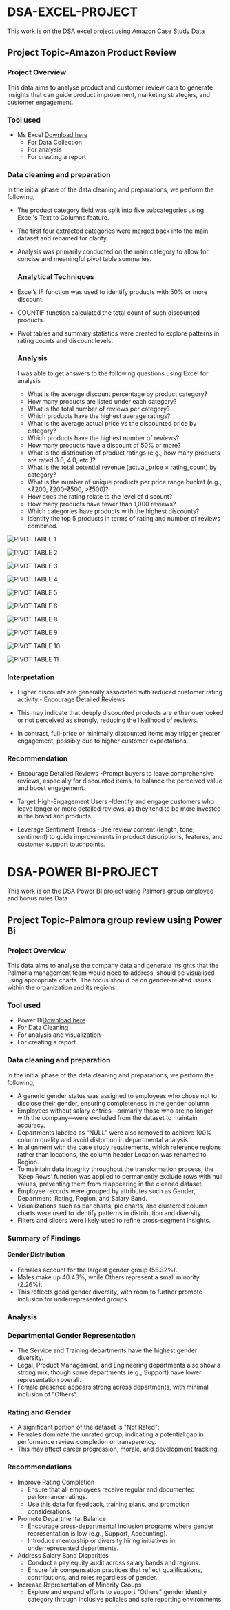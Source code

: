 # DSA-EXCEL-PROJECT

This work is on the DSA excel project using Amazon Case Study Data

## Project Topic-Amazon Product Review 

### Project Overview

This data aims to analyse product and customer review data to generate insights that can
guide product improvement, marketing strategies, and customer engagement.

### Tool used
- Ms Excel [Download here](www.microsoft.com)
  - For Data Collection
  - For analysis
  - For creating a report
 
### Data cleaning and preparation

In the initial phase of the data cleaning and preparations, we perform the following;
  
- The product category field was split into five subcategories using Excel's Text to Columns feature.
- The first four extracted categories were merged back into the main dataset and renamed for clarity.
- Analysis was primarily conducted on the main category to allow for concise and meaningful pivot table summaries.

  ### Analytical Techniques
- Excel’s IF function was used to identify products with 50% or more discount.
- COUNTIF function calculated the total count of such discounted products.
- Pivot tables and summary statistics were created to explore patterns in rating counts and discount levels.

  ### Analysis

  I was able to get answers to the following questions using Excel for analysis
  
  - What is the average discount percentage by product category?
  - How many products are listed under each category?
  - What is the total number of reviews per category?
  - Which products have the highest average ratings?
  - What is the average actual price vs the discounted price by category?
  - Which products have the highest number of reviews?
  - How many products have a discount of 50% or more?
  - What is the distribution of product ratings (e.g., how many products are rated 3.0,
    4.0, etc.)?
  - What is the total potential revenue (actual_price × rating_count) by category?
  - What is the number of unique products per price range bucket (e.g., <₹200,
   ₹200–₹500, >₹500)?
  - How does the rating relate to the level of discount?
  - How many products have fewer than 1,000 reviews?
  - Which categories have products with the highest discounts?
  - Identify the top 5 products in terms of rating and number of reviews combined.
 

![PIVOT TABLE 1](https://github.com/user-attachments/assets/3f26f2f8-81f1-4650-a032-460791226641)

![PIVOT TABLE 2](https://github.com/user-attachments/assets/95611df5-1efe-4bde-97aa-006556da1eaa)

![PIVOT TABLE 3](https://github.com/user-attachments/assets/42d469aa-acea-4992-b7da-2f2ddf69d65d)

![PIVOT TABLE 4](https://github.com/user-attachments/assets/2b485f41-b749-454d-9000-e57f724ccae0)

![PIVOT TABLE 5](https://github.com/user-attachments/assets/a8d5443e-741f-4547-91ae-e1964d86dc4f)

![PIVOT TABLE 6](https://github.com/user-attachments/assets/dee50efd-3b36-4f21-bf2b-19f1d74f4d7f)

![PIVOT TABLE 8](https://github.com/user-attachments/assets/25624ea4-73d8-4aa9-a2cd-02fe1fbe83d7)

![PIVOT TABLE 9](https://github.com/user-attachments/assets/9506d94a-217f-40b3-bcb9-1d6a4ac55e08)

![PIVOT TABLE 10](https://github.com/user-attachments/assets/190295bc-787c-467c-a27b-251536b74521)

![PIVOT TABLE 11](https://github.com/user-attachments/assets/8bdf6d7b-4c45-483a-8e5e-2deab4bb5789)


### Interpretation

- Higher discounts are generally associated with reduced customer rating activity.- Encourage Detailed Reviews

- This may indicate that deeply discounted products are either overlooked or not perceived as strongly, reducing the likelihood of reviews.

- In contrast, full-price or minimally discounted items may trigger greater engagement, possibly due to higher customer expectations.

### Recommendation

 - Encourage Detailed Reviews
  -Prompt buyers to leave comprehensive reviews, especially for discounted items, to balance the perceived value and boost engagement.

- Target High-Engagement Users
 -Identify and engage customers who leave longer or more detailed reviews, as they tend to be more invested in the brand and products.

- Leverage Sentiment Trends
 -Use review content (length, tone, sentiment) to guide improvements in product descriptions, features, and customer support touchpoints.






# DSA-POWER BI-PROJECT

This work is on the DSA Power BI project using Palmora group employee and bonus rules Data

## Project Topic-Palmora group review using Power Bi 

### Project Overview

This data aims to analyse the company data and generate insights that the Palmoria management team would need to address, should be visualised using appropriate charts. The focus should be on gender-related issues within the organization and its regions.

### Tool used

- Power Bi[Download here](www.microsoft.com)
 - For Data Cleaning
 - For analysis and visualization
 - For creating a report
    
### Data cleaning and preparation
	
In the initial phase of the data cleaning and preparations, we perform the following;

- A generic gender status was assigned to employees who chose not to disclose their gender, ensuring completeness in the gender column
- Employees without salary entries—primarily those who are no longer with the company—were excluded from the dataset to maintain accuracy.
- Departments labeled as “NULL” were also removed to achieve 100% column quality and avoid distortion in departmental analysis.
- In alignment with the case study requirements, which reference regions rather than locations, the column header Location was renamed to Region.
- To maintain data integrity throughout the transformation process, the ‘Keep Rows’ function was applied to permanently exclude rows with null values, preventing them from reappearing in the cleaned dataset.
- Employee records were grouped by attributes such as Gender, Department, Rating, Region, and Salary Band.
- Visualizations such as bar charts, pie charts, and clustered column charts were used to identify patterns in distribution and diversity.
- Filters and slicers were likely used to refine cross-segment insights.
  
### Summary of Findings

#### Gender Distribution
- Females account for the largest gender group (55.32%).
- Males make up 40.43%, while Others represent a small minority (2.26%).
- This reflects good gender diversity, with room to further promote inclusion for underrepresented groups.
  
### Analysis

### Departmental Gender Representation
- The Service and Training departments have the highest gender diversity.
- Legal, Product Management, and Engineering departments also show a strong mix, though some departments (e.g., Support) have lower representation overall.
- Female presence appears strong across departments, with minimal inclusion of "Others".

### Rating and Gender
- A significant portion of the dataset is "Not Rated":
- Females dominate the unrated group, indicating a potential gap in performance review completion or transparency.
- This may affect career progression, morale, and development tracking.

### Recommendations
- Improve Rating Completion
  - Ensure that all employees receive regular and documented performance ratings.
  - Use this data for feedback, training plans, and promotion considerations.
- Promote Departmental Balance
  - Encourage cross-departmental inclusion programs where gender representation is low (e.g., Support, Accounting).
  - Introduce mentorship or diversity hiring initiatives in underrepresented departments.
- Address Salary Band Disparities
  - Conduct a pay equity audit across salary bands and regions.
  - Ensure fair compensation practices that reflect qualifications, contributions, and roles regardless of gender.
- Increase Representation of Minority Groups
  - Explore and expand efforts to support "Others" gender identity category through inclusive policies and safe reporting environments.













